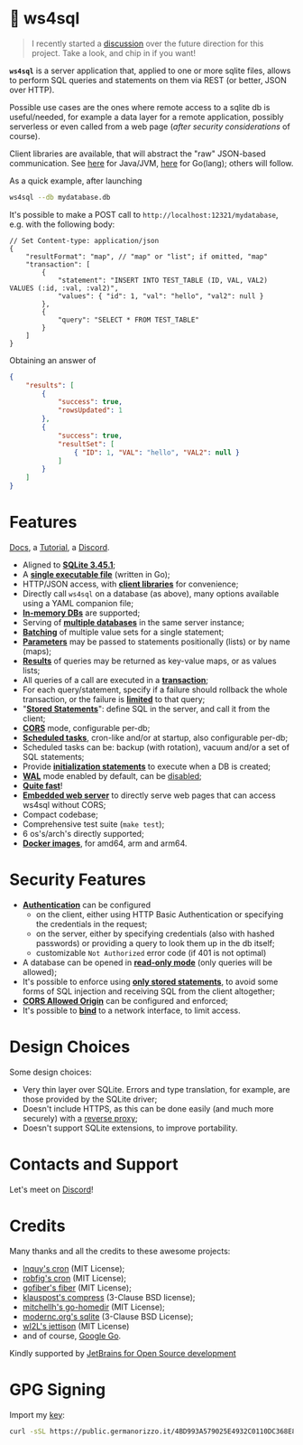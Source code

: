 # 🌱 ws4sql

> I recently started a [discussion](https://github.com/proofrock/ws4sql/discussions/44) over the future direction for this project. Take a look, and chip in if you want!

**`ws4sql`** is a server application that, applied to one or more sqlite files, allows to perform SQL queries and statements on them via REST (or better, JSON over HTTP).

Possible use cases are the ones where remote access to a sqlite db is useful/needed, for example a data layer for a remote application, possibly serverless or even called from a web page (*after security considerations* of course).

Client libraries are available, that will abstract the "raw" JSON-based communication. See 
[here](https://github.com/proofrock/ws4sqlite-client-jvm) for Java/JVM, [here](https://github.com/proofrock/ws4sqlite-client-go) for Go(lang); others will follow.

As a quick example, after launching 

```bash
ws4sql --db mydatabase.db
```

It's possible to make a POST call to `http://localhost:12321/mydatabase`, e.g. with the following body:

```json5
// Set Content-type: application/json
{
    "resultFormat": "map", // "map" or "list"; if omitted, "map"
    "transaction": [
        {
            "statement": "INSERT INTO TEST_TABLE (ID, VAL, VAL2) VALUES (:id, :val, :val2)",
            "values": { "id": 1, "val": "hello", "val2": null }
        },
        {
            "query": "SELECT * FROM TEST_TABLE"
        }
    ]
}
```

Obtaining an answer of

```json
{
    "results": [
        {
            "success": true,
            "rowsUpdated": 1
        },
        {
            "success": true,
            "resultSet": [
                { "ID": 1, "VAL": "hello", "VAL2": null }
            ]
        }
    ]
}
```

# Features

[Docs](https://germ.gitbook.io/ws4sql/), a [Tutorial](https://germ.gitbook.io/ws4sql/tutorial), a [Discord](https://discord.gg/nBCcq2VQPu).

- Aligned to [**SQLite 3.45.1**](https://sqlite.org/releaselog/3_45_1.html);
- A [**single executable file**](https://germ.gitbook.io/ws4sql/documentation/installation) (written in Go);
- HTTP/JSON access, with [**client libraries**](https://germ.gitbook.io/ws4sql/client-libraries) for convenience;
- Directly call `ws4sql` on a database (as above), many options available using a YAML companion file;
- [**In-memory DBs**](https://germ.gitbook.io/ws4sql/documentation/configuration-file#path)  are supported;
- Serving of [**multiple databases**](https://germ.gitbook.io/ws4sql/documentation/configuration-file) in the same server instance;
- [**Batching**](https://germ.gitbook.io/ws4sql/documentation/requests#batch-parameter-values-for-a-statement) of multiple value sets for a single statement;
- [**Parameters**](https://germ.gitbook.io/ws4sql/documentation/requests#parameter-values-for-the-query-statement) may be passed to statements positionally (lists) or by name (maps);
- [**Results**](https://germ.gitbook.io/ws4sql/documentation/responses#list-format-for-resultsets) of queries may be returned as key-value maps, or as values lists;
- All queries of a call are executed in a [**transaction**](https://germ.gitbook.io/ws4sql/documentation/requests);
- For each query/statement, specify if a failure should rollback the whole transaction, or the failure is [**limited**](https://germ.gitbook.io/ws4sql/documentation/errors#managed-errors) to that query;
- "[**Stored Statements**](https://germ.gitbook.io/ws4sql/documentation/stored-statements)": define SQL in the server, and call it from the client;
- [**CORS**](https://germ.gitbook.io/ws4sql/documentation/configuration-file#corsorigin) mode, configurable per-db;
- [**Scheduled tasks**](https://germ.gitbook.io/ws4sql/documentation/sched_tasks), cron-like and/or at startup, also configurable per-db;
- Scheduled tasks can be: backup (with rotation), vacuum and/or a set of SQL statements;
- Provide [**initialization statements**](https://germ.gitbook.io/ws4sql/documentation/configuration-file#initstatements) to execute when a DB is created;
- [**WAL**](https://sqlite.org/wal.html) mode enabled by default, can be [disabled](https://germ.gitbook.io/ws4sql/documentation/configuration-file#disablewalmode);
- [**Quite fast**](features/performances.md)!
- [**Embedded web server**](https://germ.gitbook.io/ws4sql/documentation/web-server) to directly serve web pages that can access ws4sql without CORS;
- Compact codebase;
- Comprehensive test suite (`make test`);
- 6 os's/arch's directly supported;
- [**Docker images**](https://germ.gitbook.io/ws4sql/documentation/installation/docker), for amd64, arm and arm64.

# Security Features

* [**Authentication**](documentation/security.md#authentication) can be configured
  * on the client, either using HTTP Basic Authentication or specifying the credentials in the request;
  * on the server, either by specifying credentials (also with hashed passwords) or providing a query to look them up in the db itself;
  * customizable `Not Authorized` error code (if 401 is not optimal)
* A database can be opened in [**read-only mode**](documentation/security.md#read-only-databases) (only queries will be allowed);
* It's possible to enforce using [**only stored statements**](documentation/security.md#stored-statements-to-prevent-sql-injection), to avoid some forms of SQL injection and receiving SQL from the client altogether;
* [**CORS Allowed Origin**](documentation/security.md#cors-allowed-origin) can be configured and enforced;
* It's possible to [**bind**](documentation/security.md#binding-to-a-network-interface) to a network interface, to limit access.

# Design Choices

Some design choices:

* Very thin layer over SQLite. Errors and type translation, for example, are those provided by the SQLite driver;
* Doesn't include HTTPS, as this can be done easily (and much more securely) with a [reverse proxy](documentation/security.md#use-a-reverse-proxy-if-going-on-the-internet);
* Doesn't support SQLite extensions, to improve portability.

# Contacts and Support

Let's meet on [Discord](https://discord.gg/nBCcq2VQPu)!

# Credits

Many thanks and all the credits to these awesome projects:

- [lnquy's cron](https://github.com/lnquy/cron) (MIT License);
- [robfig's cron](https://github.com/robfig/cron) (MIT License);
- [gofiber's fiber](https://github.com/gofiber/fiber) (MIT License);
- [klauspost's compress](https://github.com/klauspost/compress) (3-Clause BSD license);
- [mitchellh's go-homedir](https://github.com/mitchellh/go-homedir) (MIT License);
- [modernc.org's sqlite](https://gitlab.com/cznic/sqlite) (3-Clause BSD License);
- [wI2L's jettison](https://github.com/wI2L/jettison) (MIT License)
- and of course, [Google Go](https://go.dev).

Kindly supported by [JetBrains for Open Source development](https://jb.gg/OpenSourceSupport)

# GPG Signing

Import my [key](https://public.germanorizzo.it/4BD993A579025E4932C0110DC368E8BA7D4453F6.gpgkey):

```bash
curl -sSL https://public.germanorizzo.it/4BD993A579025E4932C0110DC368E8BA7D4453F6.gpgkey | gpg --import -
```